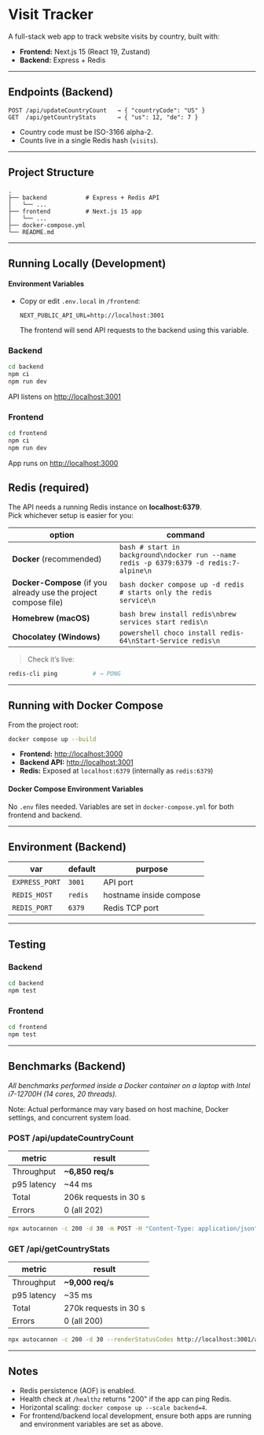 # Visit Tracker

A full-stack web app to track website visits by country, built with:

- **Frontend:** Next.js 15 (React 19, Zustand)
- **Backend:** Express + Redis

---

## Endpoints (Backend)

```
POST /api/updateCountryCount   → { "countryCode": "US" }
GET  /api/getCountryStats      → { "us": 12, "de": 7 }
```

- Country code must be ISO-3166 alpha-2.
- Counts live in a single Redis hash (`visits`).

---

## Project Structure

```
.
├── backend           # Express + Redis API
│   └── ...
├── frontend          # Next.js 15 app
│   └── ...
├── docker-compose.yml
└── README.md
```

---

## Running Locally (Development)

#### Environment Variables

- Copy or edit `.env.local` in `/frontend`:
  ```
  NEXT_PUBLIC_API_URL=http://localhost:3001
  ```
  The frontend will send API requests to the backend using this variable.

### Backend

```bash
cd backend
npm ci
npm run dev
```

API listens on <http://localhost:3001>

### Frontend

```bash
cd frontend
npm ci
npm run dev
```

App runs on <http://localhost:3000>

## Redis (required)

The API needs a running Redis instance on **localhost:6379**.  
Pick whichever setup is easier for you:

| option                                                           | command                                                                                     |
| ---------------------------------------------------------------- | ------------------------------------------------------------------------------------------- |
| **Docker** (recommended)                                         | ```bash # start in background\ndocker run --name redis -p 6379:6379 -d redis:7-alpine\n``` |
| **Docker-Compose** (if you already use the project compose file) | ```bash docker compose up -d redis   # starts only the redis service\n```                  |
| **Homebrew (macOS)**                                             | ```bash brew install redis\nbrew services start redis\n```                                 |
| **Chocolatey (Windows)**                                         | ```powershell choco install redis-64\nStart-Service redis\n```                             |

> Check it’s live:

```bash
redis-cli ping          # → PONG
```

---

## Running with Docker Compose

From the project root:

```bash
docker compose up --build
```

- **Frontend:** <http://localhost:3000>
- **Backend API:** <http://localhost:3001>
- **Redis:** Exposed at `localhost:6379` (internally as `redis:6379`)

#### Docker Compose Environment Variables

No `.env` files needed. Variables are set in `docker-compose.yml` for both frontend and backend.

---

## Environment (Backend)

| var            | default | purpose                 |
| -------------- | ------- | ----------------------- |
| `EXPRESS_PORT` | `3001`  | API port                |
| `REDIS_HOST`   | `redis` | hostname inside compose |
| `REDIS_PORT`   | `6379`  | Redis TCP port          |

---

## Testing

### Backend

```bash
cd backend
npm test
```

### Frontend

```bash
cd frontend
npm test
```

---

## Benchmarks (Backend)

*All benchmarks performed inside a Docker container on a laptop with Intel i7-12700H (14 cores, 20 threads).*

Note:
Actual performance may vary based on host machine, Docker settings, and concurrent system load.

### POST /api/updateCountryCount

| metric      | result                |
| ----------- | --------------------- |
| Throughput  | **~6,850 req/s**      |
| p95 latency | ~44 ms                |
| Total       | 206k requests in 30 s |
| Errors      | 0 (all 202)           |

```bash
npx autocannon -c 200 -d 30 -m POST -H "Content-Type: application/json" -b '{"countryCode":"US"}' --renderStatusCodes http://localhost:3001/api/updateCountryCount
```

### GET /api/getCountryStats

| metric      | result                |
| ----------- | --------------------- |
| Throughput  | **~9,000 req/s**      |
| p95 latency | ~35 ms                |
| Total       | 270k requests in 30 s |
| Errors      | 0 (all 200)           |

```bash
npx autocannon -c 200 -d 30 --renderStatusCodes http://localhost:3001/api/getCountryStats
```

---

## Notes

- Redis persistence (AOF) is enabled.
- Health check at `/healthz` returns "200" if the app can ping Redis.
- Horizontal scaling: `docker compose up --scale backend=4`.
- For frontend/backend local development, ensure both apps are running and environment variables are set as above.
